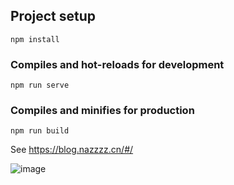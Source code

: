 ## Project setup
```
npm install
```

### Compiles and hot-reloads for development
```
npm run serve
```

### Compiles and minifies for production
```
npm run build
```

See https://blog.nazzzz.cn/#/

![image](https://user-images.githubusercontent.com/13937763/205579337-802c791b-2c5f-44a9-a6d9-c47f45f88305.png)
